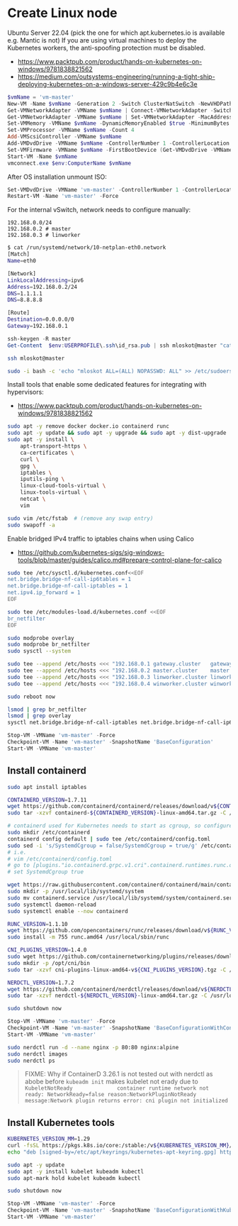 
# Create Linux node

Ubuntu Server 22.04 (pick the one for which apt.kubernetes.io is available e.g. Mantic is not)
If you are using virtual machines to deploy the Kubernetes workers, the anti-spoofing protection must be disabled.
- https://www.packtpub.com/product/hands-on-kubernetes-on-windows/9781838821562
- https://medium.com/outsystems-engineering/running-a-tight-ship-deploying-kubernetes-on-a-windows-server-429c9b4e6c3e

```powershell
$vmName = 'vm-master'
New-VM -Name $vmName -Generation 2 -Switch ClusterNatSwitch -NewVHDPath ('F:\_\hyperv\disks\{0}.vhdx' -f $vmName) -NewVHDSizeBytes 128GB -Path 'F:\_\hyperv\config'
Get-VMNetworkAdapter -VMName $vmName | Connect-VMNetworkAdapter -SwitchName 'ClusterNatSwitch'
Get-VMNetworkAdapter -VMName $vmName | Set-VMNetworkAdapter -MacAddressSpoofing On
Set-VMMemory -VMName $vmName -DynamicMemoryEnabled $true -MinimumBytes 2GB -StartupBytes 4GB -MaximumBytes 8GB
Set-VMProcessor -VMName $vmName -Count 4
Add-VMScsiController -VMName $vmName
Add-VMDvdDrive -VMName $vmName -ControllerNumber 1 -ControllerLocation 0 -Path 'D:\_\Software\Ubuntu\ubuntu-22.04.3-live-server-amd64.iso'
Set-VMFirmware -VMName $vmName -FirstBootDevice (Get-VMDvdDrive -VMName $vmName) -EnableSecureBoot Off
Start-VM -Name $vmName
vmconnect.exe $env:ComputerName $vmName
```

After OS installation unmount ISO:

```powershell
Set-VMDvdDrive -VMName 'vm-master' -ControllerNumber 1 -ControllerLocation 0 -Path $null
Restart-VM -Name 'vm-master' -Force
```

For the internal vSwitch, network needs to configure manually:

```text
192.168.0.0/24
192.168.0.2 # master
192.168.0.3 # linworker
```

```bash
$ cat /run/systemd/network/10-netplan-eth0.network
[Match]
Name=eth0

[Network]
LinkLocalAddressing=ipv6
Address=192.168.0.2/24
DNS=1.1.1.1
DNS=8.8.8.8

[Route]
Destination=0.0.0.0/0
Gateway=192.168.0.1
```

```powershell
ssh-keygen -R master
Get-Content  $env:USERPROFILE\.ssh\id_rsa.pub | ssh mloskot@master "cat >> .ssh/authorized_keys && chmod 600 ~/.ssh/authorized_keys"
```

```bash
ssh mloskot@master
```

```bash
sudo -i bash -c 'echo "mloskot ALL=(ALL) NOPASSWD: ALL" >> /etc/sudoers'
```

Install tools that enable some dedicated features for integrating with hypervisors:
- https://www.packtpub.com/product/hands-on-kubernetes-on-windows/9781838821562

```bash
sudo apt -y remove docker docker.io containerd runc
sudo apt -y update && sudo apt -y upgrade && sudo apt -y dist-upgrade 
sudo apt -y install \
    apt-transport-https \
    ca-certificates \
    curl \
    gpg \
    iptables \
    iputils-ping \
    linux-cloud-tools-virtual \
    linux-tools-virtual \
    netcat \
    vim
```

```bash
sudo vim /etc/fstab  # (remove any swap entry)
sudo swapoff -a
```

Enable bridged IPv4 traffic to iptables chains when using Calico
- https://github.com/kubernetes-sigs/sig-windows-tools/blob/master/guides/calico.md#prepare-control-plane-for-calico

```bash
sudo tee /etc/sysctl.d/kubernetes.conf<<EOF
net.bridge.bridge-nf-call-ip6tables = 1
net.bridge.bridge-nf-call-iptables = 1
net.ipv4.ip_forward = 1
EOF
```

```bash
sudo tee /etc/modules-load.d/kubernetes.conf <<EOF
br_netfilter
EOF
```

```bash
sudo modprobe overlay
sudo modprobe br_netfilter
sudo sysctl --system
```

```bash
sudo tee --append /etc/hosts <<< "192.168.0.1 gateway.cluster   gateway     # ClusterNatSwitch IP"
sudo tee --append /etc/hosts <<< "192.168.0.2 master.cluster    master      # Kubernetes Linux node (control-plane)"
sudo tee --append /etc/hosts <<< "192.168.0.3 linworker.cluster linworker   # Kubernetes Linux node"
sudo tee --append /etc/hosts <<< "192.168.0.4 winworker.cluster winworker   # Kubernetes Windows node"
```

```bash
sudo reboot now
```

```bash
lsmod | grep br_netfilter
lsmod | grep overlay
sysctl net.bridge.bridge-nf-call-iptables net.bridge.bridge-nf-call-ip6tables net.ipv4.ip_forward
```

```powershell
Stop-VM -VMName 'vm-master' -Force
Checkpoint-VM -Name 'vm-master' -SnapshotName 'BaseConfiguration'
Start-VM -VMName 'vm-master'
```

## Install containerd

```bash
sudo apt install iptables
```

```bash
CONTAINERD_VERSION=1.7.11
wget https://github.com/containerd/containerd/releases/download/v${CONTAINERD_VERSION}/containerd-${CONTAINERD_VERSION}-linux-amd64.tar.gz
sudo tar -xzvf containerd-${CONTAINERD_VERSION}-linux-amd64.tar.gz -C /usr/local
```

```bash
# containerd used for Kubernetes needs to start as cgroup, so configure systemd cgroup driver for runc
sudo mkdir /etc/containerd
containerd config default | sudo tee /etc/containerd/config.toml
sudo sed -i 's/SystemdCgroup = false/SystemdCgroup = true/g' /etc/containerd/config.toml
# i.e.
# vim /etc/containerd/config.toml
# go to [plugins."io.containerd.grpc.v1.cri".containerd.runtimes.runc.options]
# set SystemdCgroup true
```

```bash
wget https://raw.githubusercontent.com/containerd/containerd/main/containerd.service
sudo mkdir -p /usr/local/lib/systemd/system
sudo mv containerd.service /usr/local/lib/systemd/system/containerd.service
sudo systemctl daemon-reload
sudo systemctl enable --now containerd
```

```bash
RUNC_VERSION=1.1.10
wget https://github.com/opencontainers/runc/releases/download/v${RUNC_VERSION}/runc.amd64
sudo install -m 755 runc.amd64 /usr/local/sbin/runc
```

```bash
CNI_PLUGINS_VERSION=1.4.0
sudo wget https://github.com/containernetworking/plugins/releases/download/v${CNI_PLUGINS_VERSION}/cni-plugins-linux-amd64-v${CNI_PLUGINS_VERSION}.tgz
sudo mkdir -p /opt/cni/bin
sudo tar -xzvf cni-plugins-linux-amd64-v${CNI_PLUGINS_VERSION}.tgz -C /opt/cni/bin
```

```bash
NERDCTL_VERSION=1.7.2
wget https://github.com/containerd/nerdctl/releases/download/v${NERDCTL_VERSION}/nerdctl-${NERDCTL_VERSION}-linux-amd64.tar.gz
sudo tar -xzvf nerdctl-${NERDCTL_VERSION}-linux-amd64.tar.gz -C /usr/local/bin 
```

```bash
sudo shutdown now
```

```powershell
Stop-VM -VMName 'vm-master' -Force
Checkpoint-VM -Name 'vm-master' -SnapshotName 'BaseConfigurationWithContainerD'
Start-VM -VMName 'vm-master'
```

```bash
sudo nerdctl run -d --name nginx -p 80:80 nginx:alpine
sudo nerdctl images
sudo nerdctl ps
```

> FIXME: Why if ContainerD 3.26.1 is not tested out with nerdctl as abobe before `kubeadm init` makes kubelet not erady due to `KubeletNotReady              container runtime network not ready: NetworkReady=false reason:NetworkPluginNotReady message:Network plugin returns error: cni plugin not initialized`

## Install Kubernetes tools

```bash
KUBERNETES_VERSION_MM=1.29
curl -fsSL https://pkgs.k8s.io/core:/stable:/v${KUBERNETES_VERSION_MM}/deb/Release.key | sudo gpg --dearmor -o /etc/apt/keyrings/kubernetes-apt-keyring.gpg
echo "deb [signed-by=/etc/apt/keyrings/kubernetes-apt-keyring.gpg] https://pkgs.k8s.io/core:/stable:/v${KUBERNETES_VERSION_MM}/deb/ /" | sudo tee /etc/apt/sources.list.d/kubernetes.list
```

```bash
sudo apt -y update
sudo apt -y install kubelet kubeadm kubectl
sudo apt-mark hold kubelet kubeadm kubectl
```

```bash
sudo shutdown now
```

```powershell
Stop-VM -VMName 'vm-master' -Force
Checkpoint-VM -Name 'vm-master' -SnapshotName 'BaseConfigurationWithKubernetes'
Start-VM -VMName 'vm-master'
```
